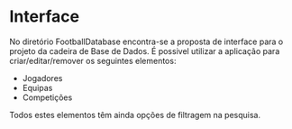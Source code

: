 # Interface
No diretório FootballDatabase encontra-se a proposta de interface para o projeto da cadeira de Base de Dados.
É possivel utilizar a aplicação para criar/editar/remover os seguintes elementos:
- Jogadores
- Equipas
- Competições

Todos estes elementos têm ainda opções de filtragem na pesquisa. 
